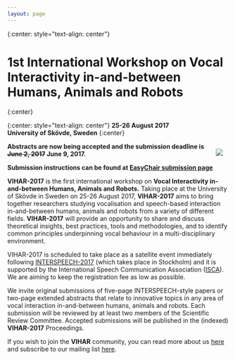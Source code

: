```yaml
---
layout: page
---
```


{:center: style="text-align: center"}
# 1st International Workshop on **Vocal Interactivity in-and-between Humans, Animals and Robots**
{:center}

{:center: style="text-align: center"}
**25-26 August 2017  
University of Skövde, Sweden**
{:center}
  
  
<img style="float: right; margin: 1em; overflow: auto;" src="{{ site.baseurl }}/assets/vihar_schema.png">

**Abstracts are now being accepted and the submission deadline is ~~June 2, 2017~~ June 9, 2017.**

**Submission instructions can be found at [EasyChair submission page](https://easychair.org/conferences/?conf=vihar2017)**

**VIHAR-2017** is the first international workshop on **Vocal Interactivity in-and-between Humans, Animals and Robots.**  Taking place at the University of Skövde in Sweden on 25-26 August 2017, **VIHAR-2017** aims to bring together researchers studying vocalisation and speech-based interaction in-and-between humans, animals and robots from a variety of different fields.  **VIHAR-2017** will provide an opportunity to share and discuss theoretical insights, best practices, tools and methodologies, and to identify common principles underpinning vocal behaviour in a multi-disciplinary environment.


VIHAR-2017 is scheduled to take place as a satellite event immediately following [INTERSPEECH-2017](http://www.interspeech2017.org/) (which takes place in Stockholm) and it is supported by the International Speech Communication Association ([ISCA](http://www.isca-speech.org/)).  We are aiming to keep the registration fee as low as possible.

We invite original submissions of five-page INTERSPEECH-style papers or two-page extended abstracts that relate to innovative topics in any area of vocal interaction in-and-between humans, animals and robots.  Each submission will be reviewed by at least two members of the Scientific Review Committee.  Accepted submissions will be published in the (indexed) **VIHAR-2017** Proceedings.

If you wish to join the **VIHAR** community, you can read more about us [here](http://www.vihar.org) and subscribe to our mailing list [here](http://www.freelists.org/list/vihar).
